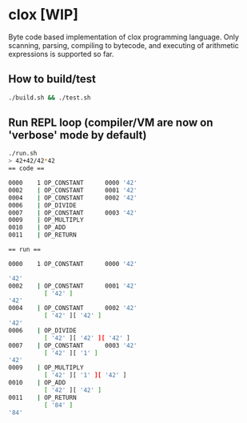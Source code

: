 # clox [WIP]
Byte code based implementation of clox programming language. Only scanning, parsing, compiling to bytecode, and executing of arithmetic expressions is supported so far.

## How to build/test
```bash
./build.sh && ./test.sh
```
## Run REPL loop (compiler/VM are now on 'verbose' mode by default)
```bash
./run.sh
> 42+42/42*42
== code ==

0000    1 OP_CONSTANT      0000 '42'
0002    | OP_CONSTANT      0001 '42'
0004    | OP_CONSTANT      0002 '42'
0006    | OP_DIVIDE
0007    | OP_CONSTANT      0003 '42'
0009    | OP_MULTIPLY
0010    | OP_ADD
0011    | OP_RETURN

== run ==

0000    1 OP_CONSTANT      0000 '42'

'42'
0002    | OP_CONSTANT      0001 '42'
          [ '42' ]
'42'
0004    | OP_CONSTANT      0002 '42'
          [ '42' ][ '42' ]
'42'
0006    | OP_DIVIDE
          [ '42' ][ '42' ][ '42' ]
0007    | OP_CONSTANT      0003 '42'
          [ '42' ][ '1' ]
'42'
0009    | OP_MULTIPLY
          [ '42' ][ '1' ][ '42' ]
0010    | OP_ADD
          [ '42' ][ '42' ]
0011    | OP_RETURN
          [ '84' ]
'84'
```
